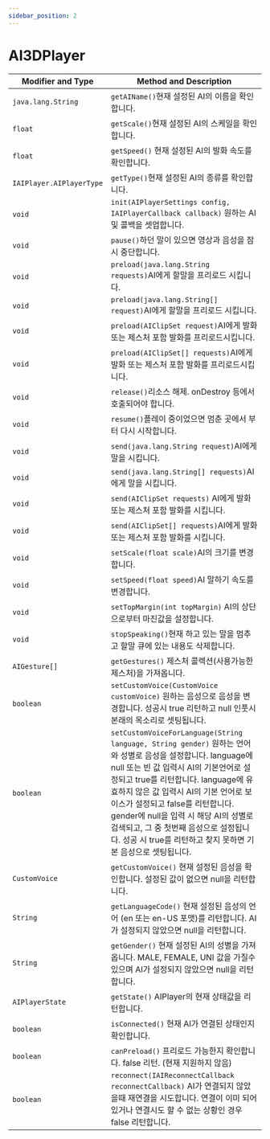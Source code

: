 ```yaml
---
sidebar_position: 2
---
```


# AI3DPlayer

| Modifier and Type        | Method and Description                                       |
| ------------------------ | ------------------------------------------------------------ |
| `java.lang.String`       | `getAIName()`현재 설정된 AI의 이름을 확인합니다.   |
| `float`                  | `getScale()`현재 설정된 AI의 스케일을 확인합니다.  |
| `float`                  | `getSpeed()` 현재 설정된 AI의 발화 속도를 확인합니다.   |
| `IAIPlayer.AIPlayerType` | `getType()`현재 설정된 AI의 종류를 확인합니다.  |
| `void`                   | `init(AIPlayerSettings config, IAIPlayerCallback callback)` 원하는 AI 및 콜백을 셋업합니다.    |
| `void`                   | `pause()`하던 말이 있으면 영상과 음성을 잠시 중단합니다.  |
| `void`                   | `preload(java.lang.String requests)`AI에게 할말을 프리로드 시킵니다.  |
| `void`                   | `preload(java.lang.String[] request)`AI에게 할말을 프리로드 시킵니다.  |
| `void`                   | `preload(AIClipSet request)`AI에게 발화 또는 제스처 포함 발화를 프리로드시킵니다.  |
| `void`                   | `preload(AIClipSet[] requests)`AI에게 발화 또는 제스처 포함 발화를 프리로드시킵니다. |
| `void`                   | `release()`리소스 해제. onDestroy 등에서 호출되어야 합니다.  |
| `void`                   | `resume()`플레이 중이었으면 멈춘 곳에서 부터 다시 시작합니다.  |
| `void`                   | `send(java.lang.String request)`AI에게 말을 시킵니다. |
| `void`                   | `send(java.lang.String[] requests)`AI에게 말을 시킵니다.  |
| `void`                   | `send(AIClipSet requests)` AI에게 발화 또는 제스처 포함 발화를 시킵니다. |
| `void`                   | `send(AIClipSet[] requests)`AI에게 발화 또는 제스처 포함 발화를 시킵니다.  |
| `void`                   | `setScale(float scale)`AI의 크기를 변경합니다.   |
| `void`                   | `setSpeed(float speed)`AI 말하기 속도를 변경합니다. |
| `void`                   | `setTopMargin(int topMargin)` AI의 상단으로부터 마진값을 설정합니다. |
| `void`                   | `stopSpeaking()`현재 하고 있는 말을 멈추고 할말 큐에 있는 내용도 삭제합니다.  |
| `AIGesture[]`            | `getGestures()` 제스처 콜렉션(사용가능한 제스처)을 가져옵니다.  |
| `boolean`                | `setCustomVoice(CustomVoice customVoice)` 원하는 음성으로 음성을 변경합니다. 성공시 true 리턴하고 null 인풋시 본래의 목소리로 셋팅됩니다.  |
| `boolean`                | `setCustomVoiceForLanguage(String language, String gender)` 원하는 언어와 성별로 음성을 설정합니다. language에 null 또는 빈 값 입력시 AI의 기본언어로 설정되고 true를 리턴합니다. language에 유효하지 않은 값 입력시 AI의 기본 언어로 보이스가 설정되고 false를 리턴합니다. gender에 null을 입력 시 해당 AI의 성별로 검색되고, 그 중 첫번째 음성으로 설정됩니다. 성공 시 true를 리턴하고 찾지 못하면 기본 음성으로 셋팅됩니다.  |
| `CustomVoice`            | `getCustomVoice()` 현재 설정된 음성을 확인합니다. 설정된 값이 없으면 null을 리턴합니다.  |
| `String`                 | `getLanguageCode()` 현재 설정된 음성의 언어 (en 또는 en-US 포맷)를 리턴합니다. AI가 설정되지 않았으면 null을 리턴합니다.    |
| `String`                 | `getGender()` 현재 설정된 AI의 성별을 가져옵니다. MALE, FEMALE, UNI 값을 가질수 있으며 AI가 설정되지 않았으면 null을 리턴합니다.   |
| `AIPlayerState`                 | `getState()` AIPlayer의 현재 상태값을 리턴합니다.  |
| `boolean`                 | `isConnected()` 현재 AI가 연결된 상태인지 확인합니다.  |
| `boolean`                 | `canPreload()` 프리로드 가능한지 확인합니다. false 리턴. (현재 지원하지 않음)  |
| `boolean`                 | `reconnect(IAIReconnectCallback reconnectCallback)` AI가 연결되지 않았을때 재연결을 시도합니다. 연결이 이미 되어있거나 연결시도 할 수 없는 상황인 경우 false 리턴합니다.|
